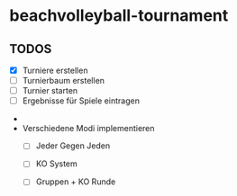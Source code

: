 # beachvolleyball-tournament
## TODOS
- [X] Turniere erstellen
- [ ] Turnierbaum erstellen
- [ ] Turnier starten
- [ ] Ergebnisse für Spiele eintragen
- 
- Verschiedene Modi implementieren
  - [ ] Jeder Gegen Jeden
  - [ ] KO System
  - [ ] Gruppen + KO Runde

